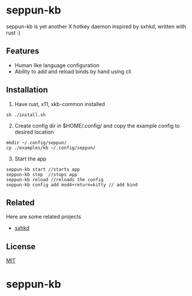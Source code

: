 
# seppun-kb

seppun-kb is yet another X hotkey daemon inspired by sxhkd, written with rust :)


## Features
- Human like language configuration
- Ability to add and reload binds by hand using cli


## Installation
1. Have rust, x11, xkb-common installed
```
sh ./install.sh
```
2. Create config dir in $HOME/.config/ and copy the example config to desired location
```
mkdir ~/.config/seppun/
cp ./examples/kb ~/.config/seppun/
```
3. Start the app
```
seppun-kb start //starts app
seppun-kb stop  //stops app
seppun-kb reload //reloads the config
seppun-kb config add mod4+return=kitty // add bind
```

## Related

Here are some related projects

- [sxhkd](https://github.com/baskerville/sxhkd)


## License

[MIT](https://choosealicense.com/licenses/mit/)
# seppun-kb

